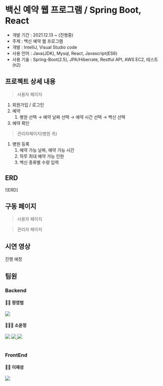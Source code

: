 # 백신 예약 웹 프로그램 / Spring Boot, React
* 개발 기간 : 2021.12.13 ~ (진행중)
* 주제 : 백신 예약 웹 프로그램
* 개발 : IntelliJ, Visual Studio code
* 사용 언어 : Java(JDK), Mysql, React, Javascript(ES6)
* 사용 기술 : Spring-Boot(2.5), JPA/Hiberrate, Restful API, AWS EC2, 테스트(h2)

## 프로젝트 상세 내용 ##
> 사용자 페이지
1. 회원가입 / 로그인 
2. 예약
   1. 병원 선택 → 예약 날짜 선택 → 예약 시간 선택 → 백신 선택
3. 예약 확인

> 관리자페이지(병원 측)
1. 병원 등록
   1. 예약 가능 날짜, 예약 가능 시간
   2. 하루 최대 예약 가능 인원
   3. 백신 종류별 수량 입력

## ERD ##
![ERD]
<br/>

## 구동 페이지 ##
> 사용자 페이지


> 관리자 페이지


## 시연 영상 ##
진행 예정 

## <b>팀원 </b> ##
### Backend ###
#### 👨‍💻 정영범 <br/> ####
<a href="https://github.com/jeongyoungbeom">
<img src="https://img.shields.io/badge/Github-181717?style=flat-square&logo=Github&logoColor=white"/></a>
<br/>

#### 👩🏻‍💻 소윤정 <br/> ####
<a href="https://github.com/soyounjeong">
<img src="https://img.shields.io/badge/Github-181717?style=flat-square&logo=Github&logoColor=white"/></a>
<a href="https://velog.io/@soyounjeong">
<img src="https://img.shields.io/badge/Velog-3DDC84?style=flat-square&logo=Blogger&logoColor=white"/>
</a>
<a href="https://swamp-swordtail-fb4.notion.site/So-Yoon-Jeong-57d1bdd80d2246b58ed064bd32e26949">
<img src="https://img.shields.io/badge/Notion-000000?style=flat-square&logo=Notion&logoColor=white"/>
</a>
<br/><br/>

### FrontEnd ###
#### 👨‍💻 이재성 <br/> ####
<a href="https://github.com/jaesung712">
<img src="https://img.shields.io/badge/Github-181717?style=flat-square&logo=Github&logoColor=white"/></a>
